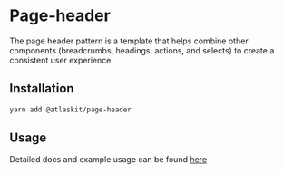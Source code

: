 # Page-header

The page header pattern is a template that helps combine other components (breadcrumbs, headings, actions, and selects) to create a consistent user experience.

## Installation

```sh
yarn add @atlaskit/page-header
```

## Usage

Detailed docs and example usage can be found [here](https://atlaskit.atlassian.com/packages/core/page-header)

